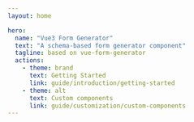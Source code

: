 ```yaml
---
layout: home

hero:
  name: "Vue3 Form Generator"
  text: "A schema-based form generator component"
  tagline: based on vue-form-generator
  actions:
    - theme: brand
      text: Getting Started
      link: guide/introduction/getting-started
    - theme: alt
      text: Custom components
      link: guide/customization/custom-components
---
```


